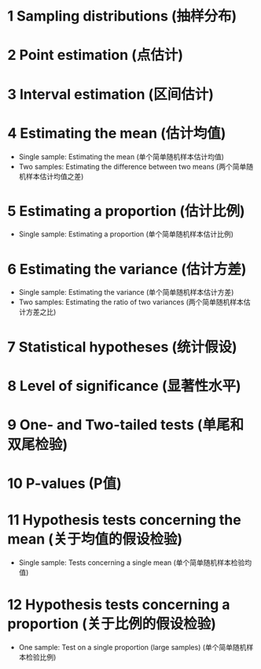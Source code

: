 # 1 Sampling distributions (抽样分布)
# 2 Point estimation (点估计)
# 3 Interval estimation (区间估计)
# 4 Estimating the mean (估计均值)
- Single sample: Estimating the mean (单个简单随机样本估计均值)
- Two samples: Estimating the difference between two means (两个简单随机样本估计均值之差)
# 5 Estimating a proportion (估计比例)
- Single sample: Estimating a proportion (单个简单随机样本估计比例)
# 6 Estimating the variance (估计方差)
- Single sample: Estimating the variance (单个简单随机样本估计方差)
- Two samples: Estimating the ratio of two variances (两个简单随机样本估计方差之比)
# 7 Statistical hypotheses (统计假设)
# 8 Level of significance (显著性水平)
# 9 One- and Two-tailed tests (单尾和双尾检验)
# 10 P-values (P值)
# 11 Hypothesis tests concerning the mean (关于均值的假设检验)
- Single sample: Tests concerning a single mean (单个简单随机样本检验均值)
# 12 Hypothesis tests concerning a proportion (关于比例的假设检验)
- One sample: Test on a single proportion (large samples) (单个简单随机样本检验比例)